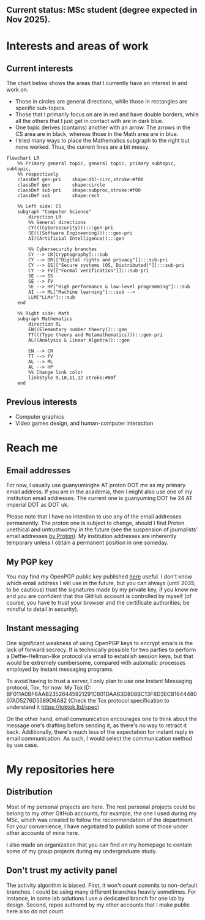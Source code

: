 ## Current status: MSc student (degree expected in Nov 2025).

# Interests and areas of work
## Current interests
The chart below shows the areas that I currently have an interest in and work on.
- Those in circles are general directions, while those in rectangles are specific sub-topics.
- Those that I primarily focus on are in red and have double borders, while all the others that I just get in contact with are in dark blue.
- One topic derives (contains) another with an arrow. The arrows in the CS area are in black, whereas those in the Math area are in blue.
- I tried many ways to place the Mathematics subgraph to the right but none worked. Thus, the current lines are a bit messy.

```mermaid
flowchart LR
	%% Primary general topic, general topic, primary subtopic, subtopic,
	%% respectively
	classDef gen-pri	shape:dbl-circ,stroke:#f00
	classDef gen		shape:circle
	classDef sub-pri	shape:subproc,stroke:#f00
	classDef sub		shape:rect

	%% Left side: CS
	subgraph "Computer Science"
		direction LR
		%% General directions
		CY(((Cybersecurity))):::gen-pri
		SE(((Software Engineering))):::gen-pri
		AI((Artificial Intelligence)):::gen

		%% Cybersecurity branches
		CY --> CR[Cryptography]:::sub
		CY --> DR[["Digital rights and privacy"]]:::sub-pri
		CY --> SS[["Secure systems (OS, Distributed)"]]:::sub-pri
		CY --> FV[["Formal verification"]]:::sub-pri
		SE --> SS
		SE --> FV
		SE --> HP["High performance & low-level programming"]:::sub
		AI --> ML["Machine learning"]:::sub -->
		LLM["LLMs"]:::sub
	end

	%% Right side: Math
	subgraph Mathematics
		direction RL
		EN((Elementary number theory)):::gen
		TT(((Type theory and Metamathematics))):::gen-pri
		AL((Analysis & Linear Algebra)):::gen

		EN --> CR
		TT --> FV
		AL --> ML
		AL --> HP
		%% Change link color
		linkStyle 9,10,11,12 stroke:#00f
	end
```

## Previous interests
- Computer graphics
- Video games design, and human-computer interaction

# Reach me
## Email addresses
For now, I usually use guanyuminghe AT proton DOT me as my primary email
address. If you are in the academia, then I might also use one of my
institution email addresses. The current one is guanyuming DOT he 24 AT 
imperial DOT ac DOT uk.

Please note that I have no intention to use any of the email addresses
permanently. The proton one is subject to change, should I find Proton unethical
and untrustworthy in the future (see the suspension of journalists' email
addresses [by Proton](https://web.archive.org/web/20250923025829/https://theintercept.com/2025/09/12/proton-mail-journalist-accounts-suspended/)). 
My institution addresses are inherently temporary unless I obtain a permanent 
position in one someday.

## My PGP key
You may find my OpenPGP public key published
[here](https://github.com/guanyuming-he/Openpgp-key) useful.  I don't know
which email address I will use in the future, but you can always (until 2035,
to be cautious) trust the signatures made by my private key, if you know me and
you are confident that this GitHub account is controlled by myself (of course,
you have to trust your browser and the certificate authorities; be mindful to
detail in security).

## Instant messaging
One significant weakness of using OpenPGP keys to encrypt emails is the lack of
forward secrecy. It is technically possible for two parties to perform a 
Deffie-Hellman-like protocol via email to establish session keys, but that would
be extremely cumbersome, compared with automatic processes employed by instant
messaging programs.

To avoid having to trust a server, I only plan to use one
Instant Messaging protocol, Tox, for now. My Tox ID:
BF011A0BF6AAB23526445921291C601DAA63D808BC13F8D3EC8164448007AD5276D5589D6A82
(Check the Tox protocol specification to understand it https://toktok.ltd/spec)

On the other hand, email communication encourages one to think about the
message one's drafting before sending it, as there's no way to retract it back. 
Additionally, there's much less of the expectation for instant reply in email
communication. As such, I would select the communication method by use case.


# My repositories here
## Distribution
Most of my personal projects are here. The rest personal projects could be 
belong to my other GitHub accounts, for example, the one I used during my 
MSc, which was created to follow the recommendation of the department.
For your convenience, I have negotiated to publish some of those under 
other accounts of mine here. 

I also made an organization that you can find on my homepage to contain 
some of my group projects during my undergraduate study.

## Don't trust my activity panel
The activity algorithm is biased. First, it won't count commits to 
non-default branches. I could be using many different branches heavily 
sometimes. For instance, in some lab solutions I use a dedicated branch
for one lab by design. Second, repos authored by my other accounts that
I make public here also do not count.
